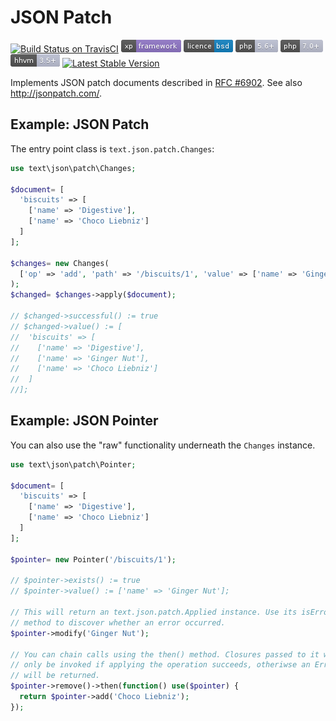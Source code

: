 JSON Patch
==========

[![Build Status on TravisCI](https://secure.travis-ci.org/xp-forge/json-patch.svg)](http://travis-ci.org/xp-forge/json-patch)
[![XP Framework Module](https://raw.githubusercontent.com/xp-framework/web/master/static/xp-framework-badge.png)](https://github.com/xp-framework/core)
[![BSD Licence](https://raw.githubusercontent.com/xp-framework/web/master/static/licence-bsd.png)](https://github.com/xp-framework/core/blob/master/LICENCE.md)
[![Required PHP 5.6+](https://raw.githubusercontent.com/xp-framework/web/master/static/php-5_6plus.png)](http://php.net/)
[![Supports PHP 7.0+](https://raw.githubusercontent.com/xp-framework/web/master/static/php-7_0plus.png)](http://php.net/)
[![Supports HHVM 3.5+](https://raw.githubusercontent.com/xp-framework/web/master/static/hhvm-3_5plus.png)](http://hhvm.com/)
[![Latest Stable Version](https://poser.pugx.org/xp-forge/json-patch/version.png)](https://packagist.org/packages/xp-forge/json-patch)

Implements JSON patch documents described in [RFC #6902](http://tools.ietf.org/html/rfc6902). See also http://jsonpatch.com/.

Example: JSON Patch
-------------------
The entry point class is `text.json.patch.Changes`:

```php
use text\json\patch\Changes;

$document= [
  'biscuits' => [
    ['name' => 'Digestive'],
    ['name' => 'Choco Liebniz']
  ]
];

$changes= new Changes(
  ['op' => 'add', 'path' => '/biscuits/1', 'value' => ['name' => 'Ginger Nut']]
);
$changed= $changes->apply($document);

// $changed->successful() := true
// $changed->value() := [
//  'biscuits' => [
//    ['name' => 'Digestive'],
//    ['name' => 'Ginger Nut'],
//    ['name' => 'Choco Liebniz']
//  ]
//];
```

Example: JSON Pointer
---------------------
You can also use the "raw" functionality underneath the `Changes` instance.

```php
use text\json\patch\Pointer;

$document= [
  'biscuits' => [
    ['name' => 'Digestive'],
    ['name' => 'Choco Liebniz']
  ]
];

$pointer= new Pointer('/biscuits/1');

// $pointer->exists() := true
// $pointer->value() := ['name' => 'Ginger Nut'];

// This will return an text.json.patch.Applied instance. Use its isError() 
// method to discover whether an error occurred.
$pointer->modify('Ginger Nut');

// You can chain calls using the then() method. Closures passed to it will
// only be invoked if applying the operation succeeds, otheriwse an Error
// will be returned.
$pointer->remove()->then(function() use($pointer) {
  return $pointer->add('Choco Liebniz');
});
```